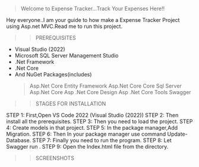 > Welcome to Expense Tracker...Track Your Expenses Here!!

Hey everyone..I am your guide to how make a Expense Tracker Project using Asp.net MVC.Read me to run this project.

>> PREREQUISITES

- Visual Studio (2022)
- Microsoft SQL Server Management Studio
- .Net Framework
- .Net Core
- And NuGet Packages(includes)
	> Asp.Net Core Entity Framework
	> Asp.Net Core Core Sql Server
	> Asp.Net Core 
	> Asp .Net Core Design
	> Asp .Net Core Tools
	> Swagger

>> STAGES FOR INSTALLATION 

STEP 1: First,Open VS Code 2022 (Visual Studio (2022))
STEP 2: Then install all the prerequisites.
STEP 3: Then you need to load the project.
STEP 4: Create models in that project.
STEP 5: In the package manager,Add Migration.
STEP 6: Then In your package manager use command Update-Database.
STEP 7: Finally you need to run the program.
STEP 8: Let Swagger run .
STEP 9: Open the Index.html file from the directory.

>> SCREENSHOTS

